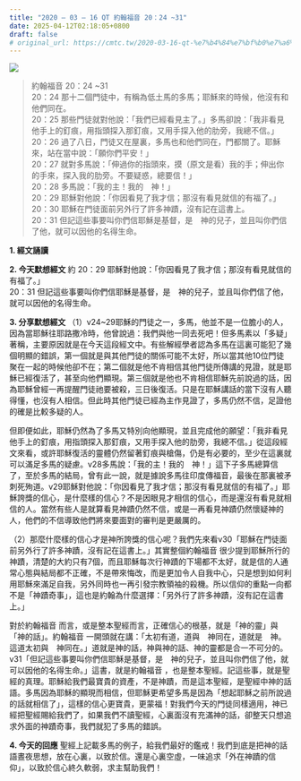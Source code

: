 ```yaml
---
title: "2020 – 03 – 16 QT 約翰福音 20：24 ~31"
date: 2025-04-12T02:18:05+0800
draft: false
# original_url: https://cmtc.tw/2020-03-16-qt-%e7%b4%84%e7%bf%b0%e7%a6%8f%e9%9f%b3-20%ef%bc%9a24-31
---
```


![](/images/qt.jpg)
> 約翰福音 20：24 ~31  
> 20：24 那十二個門徒中，有稱為低土馬的多馬；耶穌來的時候，他沒有和他們同在。  
> 20：25 那些門徒就對他說：「我們已經看見主了。」多馬卻說：「我非看見他手上的釘痕，用指頭探入那釘痕，又用手探入他的肋旁，我總不信。」  
> 20：26 過了八日，門徒又在屋裏，多馬也和他們同在，門都關了。耶穌來，站在當中說：「願你們平安！」  
> 20：27 就對多馬說：「伸過你的指頭來，摸（原文是看）我的手；伸出你的手來，探入我的肋旁。不要疑惑，總要信！」  
> 20：28 多馬說：「我的主！我的　神！」  
> 20：29 耶穌對他說：「你因看見了我才信；那沒有看見就信的有福了。」  
> 20：30 耶穌在門徒面前另外行了許多神蹟，沒有記在這書上。  
> 20：31 但記這些事要叫你們信耶穌是基督，是　神的兒子，並且叫你們信了他，就可以因他的名得生命。

**1. 經文誦讀**

**2.  今天默想經文**
約 20：29 耶穌對他說：「你因看見了我才信；那沒有看見就信的有福了。」  
20：31 但記這些事要叫你們信耶穌是基督，是　神的兒子，並且叫你們信了他，就可以因他的名得生命。

**3. 分享默想經文**
（1）v24\~29耶穌的門徒之一，多馬，他並不是一位膽小的人，因為當耶穌往耶路撒冷時，他曾說過：我們與他一同去死吧！但多馬素以「多疑」著稱，主要原因就是在今天這段經文中。有些解經學者認為多馬在這裏可能犯了幾個明顯的錯誤，第一個就是與其他門徒的關係可能不太好，所以當其他10位門徒聚在一起的時候他卻不在；第二個就是他不肯相信其他門徒所傳講的見證，就是耶穌已經復活了，甚至向他們顯現。第三個就是他也不肯相信耶穌先前說過的話，因為耶穌曾經一再提醒門徒祂要被殺，三日後復活。只是在耶穌講話的當下沒有人聽得懂，也沒有人相信。但此時其他門徒已經為主作見證了，多馬仍然不信，足證他的確是比較多疑的人。

但即便如此，耶穌仍然為了多馬又特別向他顯現，並且完成他的願望：「我非看見他手上的釘痕，用指頭探入那釘痕，又用手探入他的肋旁，我總不信。」從這段經文來看，或許耶穌復活的靈體仍然留著釘痕與槍傷，仍是有必要的，至少在這裏就可以滿足多馬的疑慮。v28多馬說：「我的主！我的　神！」這下子多馬總算信了，至於多馬的結局，曾有此一說，就是據說多馬往印度傳福音，最後在那裏被矛刺死殉道。v29耶穌對他說：「你因看見了我才信；那沒有看見就信的有福了。」耶穌誇獎的信心，是什麼樣的信心？不是因眼見才相信的信心，而是還沒有看見就相信的人。當然有些人是就算看見神蹟仍然不信，或是一再看見神蹟仍然懷疑神的人，他們的不信導致他們將來要面對的審判是更嚴厲的。

（2）那麼什麼樣的信心才是神所誇獎的信心呢？我們先來看v30「耶穌在門徒面前另外行了許多神蹟，沒有記在這書上。」其實整個約翰福音 很少提到耶穌所行的神蹟，清楚的大約只有7個，而且耶穌每次行神蹟的下場都不太好，就是信的人通常心態與結局都不正確，不是帶來悔改，而是更加令人自我中心，只是想到如何利用耶穌來滿足自我，另外同時也一再引發宗教領袖的殺機。所以信仰的重點一向都不是「神蹟奇事」，這也是約翰為什麼選擇：「另外行了許多神蹟，沒有記在這書上。」

對於約翰福音 而言，或是整本聖經而言，正確信心的根基，就是「神的靈」與「神的話」。約翰福音 一開頭就在講：「太初有道，道與　神同在，道就是　神。這道太初與　神同在。」道就是神的話，神與神的話、神的靈都是合一不可分的。v31「但記這些事要叫你們信耶穌是基督，是　神的兒子，並且叫你們信了他，就可以因他的名得生命。」這書，就是約翰福音 ，也是整本聖經。記這些事，就是聖經的真理。耶穌給我們最寶貴的資產，不是神蹟，而是這本聖經，是聖經中神的話語。多馬因為耶穌的顯現而相信，但耶穌更希望多馬是因為「想起耶穌之前所說過的話就相信了」，這樣的信心更寶貴，更蒙福！對我們今天的門徒同樣適用，神已經把聖經賜給我們了，如果我們不讀聖經，心裏面沒有充滿神的話，卻整天只想追求外面的神蹟奇事，我們就犯了多馬的錯誤。

**4. 今天的回應**
聖經上記載多馬的例子，給我們最好的鑑戒！我們到底是把神的話語晝夜思想，放在心裏，以致於信。還是心裏空虛，一味追求「外在神蹟的信仰」，以致於信心終久軟弱，求主幫助我們！
